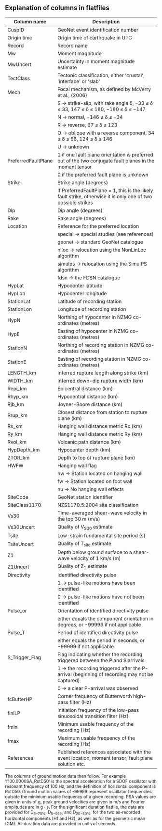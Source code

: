 ## Explanation of columns in flatfiles

| Column name  | Description   |
| ------------- | ------------- |
| CuspID | GeoNet event identification number |
| Origin time    | Origin time of earthquake in UTC  |
| Record | Record name |
| Mw | Moment magnitude |
| MwUncert | Uncertainty in moment magnitude estimate |
| TectClass | Tectonic classification, either 'crustal', 'interface' or 'slab' |
| Mech | Focal mechanism, as defined by McVerry et al., (2006)
| | S → strike-slip, with rake angle δ, −33 ≤ δ ≤ 33, 147 ≤ δ ≤ 180, −180 ≤ δ ≤ −147 |
| | N → normal, −146 ≤ δ ≤ −34 |
| | R → reverse, 67 ≤ δ ≤ 123 |
| | O → oblique with a reverse component, 34 ≤ δ ≤ 66, 124 ≤ δ ≤ 146 |
| | U → unknown |
| PreferredFaultPlane | 1 if one fault plane orientation is preferred out of the two conjugate fault planes in the moment tensor |
| | 0 if the preferred fault plane is unknown |
| Strike | Strike angle (degrees)|
| | If PreferredFaultPlane = 1, this is the likely fault strike, otherwise it is only one of two possible strikes |
| Dip | Dip angle (degrees) |
| Rake | Rake angle (degrees) |
| Location | Reference for the preferred location |
| | special → special studies (see references)
| | geonet → standard GeoNet catalogue |
| | nlloc → relocation using the NonLinLoc algorithm |
| | simulps → relocation using the SimulPS algorithm |
| | fdsn → the FDSN catalogue |
| HypLat | Hypocenter latitude |
| HypLon | Hypocenter longitude |
| StationLat | Latitude of recording station |
| StationLon | Longitude of recording station |
| HypN | Northing of hypocenter in NZMG co-ordinates (metres) |
| HypE | Easting of hypocenter in NZMG co-ordinates (metres) |
| StationN | Northing of recording station in NZMG co-ordinates (metres) |
| StationE | Easting of recording station in NZMG co-ordinates (metres) |
| LENGTH_km | Inferred rupture length along strike (km) |
| WIDTH_km | Inferred down-dip rupture width (km) |
| Repi_km | Epicentral distance (km) |
| Rhyp_km | Hypocentral distance (km) |
| Rjb_km | Joyner-Boore distance (km) |
| Rrup_km | Closest distance from station to rupture plane (km) |
| Rx_km | Hanging wall distance metric Rx (km) |
| Ry_km | Hanging wall distance metric Ry (km) |
| Rvol_km | Volcanic path distance (km) |
| HypDepth_km | Hypocenter depth (km) |
| ZTOR_km | Depth to top of rupture plane (km) |
| HWFW | Hanging wall flag |
| | hw → Station located on hanging wall |
| | fw → Station located on foot wall |
| | nu → No hanging wall effects |
| SiteCode | GeoNet station identifier |
| SiteClass1170 | NZS1170.5:2004 site classification |
| Vs30 | Time-averaged shear-wave velocity in the top 30 m (m/s) |
| Vs30Uncert | Quality of V<sub>S30</sub> estimate |
| Tsite | Low-strain fundamental site period (s) |
| TsiteUncert | Quality of T<sub>site</sub> estimate |
| Z1 | Depth below ground surface to a shear-wave velocity of 1 km/s (m) |
| Z1Uncert | Quality of Z<sub>1</sub> estimate |
| Directivity | Identified directivity pulse |
| | 1 → pulse-like motions have been identified |
| | 0 → pulse-like motions have not been identified |
| Pulse_or | Orientation of identified directivity pulse |
| | either equals the component orientation in degrees, or -99999 if not applicable |
| Pulse_T | Period of identified directivity pulse |
| | either equals the period in seconds, or -99999 if not applicable |
| S_Trigger_Flag | Flag indicating whether the recording triggered between the P and S arrivals |
| | 1 → the recording triggered after the P-arrival (beginning of recording may not be captured) |
| | 0 → a clear P-arrival was observed |
| fcButterHP | Corner frequency of Butterworth high-pass filter (Hz) |
| finiLP | Initiation frequency of the low-pass sinuosoidal transition filter (Hz) |
| fmin | Minimum usable frequency of the recording (Hz) |
| fmax | Maximum usable frequency of the recording (Hz) |
| References | Published references associated with the event location, moment tensor, fault plane solution etc. |

The columns of ground motion data then follow. For example ‘f100.0000SA_RotD50’ is the spectral acceleration for a SDOF
oscillator with resonant frequency of 100 Hz, and the definition of horizontal component is RotD50. Ground motion values of
-99999 represent oscillator frequencies outside the minimum usable frequency of a given recording. PSA values are given in units
of g, peak ground velocities are given in m/s and Fourier amplitudes are in g · s. For the significant duration flatfile, the data
are provided for D<sub>5−75%</sub>, D<sub>5−95%</sub> and D<sub>20−80%</sub>, for the two as-recorded horizontal components (H1 and H2), as well as for the
geometric mean (GM). All duration data are provided in units of seconds.
